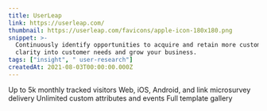 ```yaml
---
title: UserLeap
link: https://userleap.com/
thumbnail: https://userleap.com/favicons/apple-icon-180x180.png
snippet: >-
  Continuously identify opportunities to acquire and retain more customers. Gain
  clarity into customer needs and grow your business.
tags: ["insight", " user-research"]
createdAt: 2021-08-03T00:00:00.000Z
---
```

Up to 5k monthly tracked visitors
Web, iOS, Android, and link microsurvey delivery
Unlimited custom attributes and events
Full template gallery